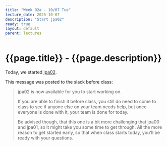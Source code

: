 ```yaml
---
title: "Week 02a - 10/07 Tue"
lecture_date: 2025-10-07
description: "Start jpa02"
ready: true
layout: default
parent: lectures
---
```


# {{page.title}} - {{page.description}}

Today, we started [jpa02](https://ucsb-cs156.github.io/f25/lab/jpa02.html).

This message was posted to the slack before class:

> jpa02 is now available for you to start working on.
> 
> If you are able to finish it before class, you still do need to come to class to see if anyone else on your team needs help, but once everyone is done with it, your team is done for today.
> 
> Be advised though, that this one is a bit more challenging that jpa00 and jpa01, so it might take you some time to get through.   All the more reason to get started early, so that when class starts today, you'll be ready with your questions. 
> 
